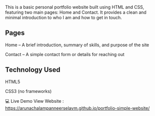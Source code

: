 This is a basic personal portfolio website built using HTML and CSS, featuring two main pages: Home and Contact. It provides a clean and minimal introduction to who I am and how to get in touch.

Pages
-------
Home – A brief introduction, summary of skills, and purpose of the site

Contact – A simple contact form or details for reaching out

Technology Used
------------------
HTML5

CSS3 (no frameworks)

💻 Live Demo
View Website : https://arunachalampanneerselavm.github.io/portfolio-simple-website/










